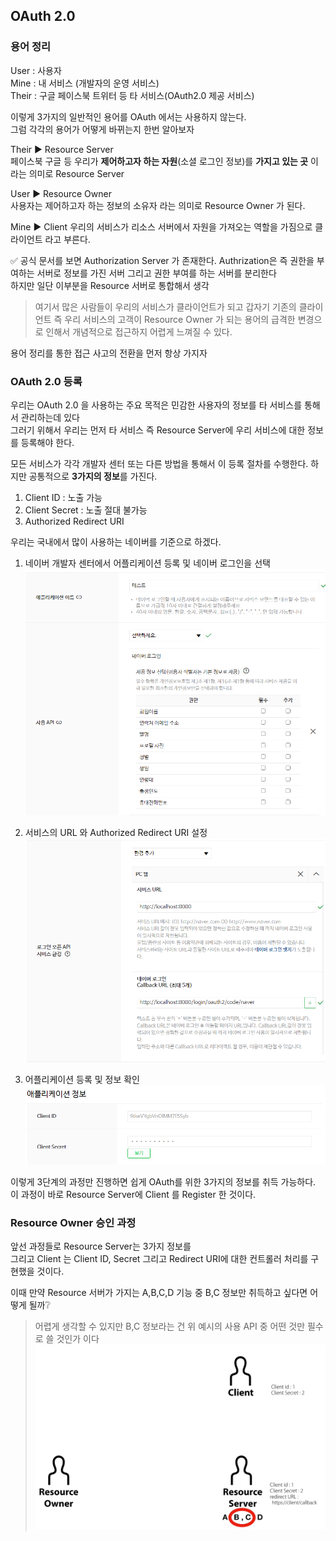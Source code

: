 ## OAuth 2.0

### 용어 정리

User : 사용자  
Mine : 내 서비스 (개발자의 운영 서비스)  
Their : 구글 페이스북 트위터 등 타 서비스(OAuth2.0 제공 서비스)

이렇게 3가지의 일반적인 용어를 OAuth 에서는 사용하지 않는다.  
그럼 각각의 용어가 어떻게 바뀌는지 한번 알아보자

Their ▶ Resource Server  
페이스북 구글 등 우리가 **제어하고자 하는 자원**(소셜 로그인 정보)를 **가지고 있는 곳** 이라는 의미로 Resource Server

User ▶ Resource Owner  
사용자는 제어하고자 하는 정보의 소유자 라는 의미로 Resource Owner 가 된다.

Mine ▶ Client
우리의 서비스가 리소스 서버에서 자원을 가져오는 역할을 가짐으로 클라이언트 라고 부른다.

✅ 공식 문서를 보면 Authorization Server 가 존재한다. Authrization은 즉 권한을 부여하는 서버로 정보를 가진 서버 그리고 권한 부여를 하는 서버를 분리한다  
하지만 일단 이부분을 Resource 서버로 통합해서 생각

> 여기서 많은 사람들이 우리의 서비스가 클라이언트가 되고 갑자기 기존의 클라이언트 즉 우리 서비스의 고객이 Resource Owner 가 되는 용어의 급격한 변경으로 인해서 개념적으로 접근하지 어렵게 느껴질 수 있다.

용어 정리를 통한 접근 사고의 전환을 먼저 항상 가지자

### OAuth 2.0 등록

우리는 OAuth 2.0 을 사용하는 주요 목적은 민감한 사용자의 정보를 타 서비스를 통해서 관리하는데 있다  
그러기 위해서 우리는 먼저 타 서비스 즉 Resource Server에 우리 서비스에 대한 정보를 등록해야 한다.

모든 서비스가 각각 개발자 센터 또는 다른 방법을 통해서 이 등록 절차를 수행한다.
하지만 공통적으로 **3가지의 정보**를 가진다.

1. Client ID : 노출 가능
2. Client Secret : 노출 절대 불가능
3. Authorized Redirect URI

우리는 국내에서 많이 사용하는 네이버를 기준으로 하겠다.

1. 네이버 개발자 센터에서 어플리케이션 등록 및 네이버 로그인을 선택
   ![alt text](image-1.png)

2. 서비스의 URL 와 Authorized Redirect URI 설정
   ![alt text](image.png)

3. 어플리케이션 등록 및 정보 확인
   ![alt text](image-2.png)

이렇게 3단계의 과정만 진행하면 쉽게 OAuth를 위한 3가지의 정보를 취득 가능하다.  
이 과정이 바로 Resource Server에 Client 를 Register 한 것이다.

### Resource Owner 승인 과정

앞선 과정들로 Resource Server는 3가지 정보를  
그리고 Client 는 Client ID, Secret 그리고 Redirect URI에 대한 컨트롤러 처리를 구현했을 것이다.

이때 만약 Resource 서버가 가지는 A,B,C,D 기능 중 B,C 정보만 취득하고 싶다면 어떻게 될까❔

> 어렵게 생각할 수 있지만 B,C 정보라는 건 위 예시의 사용 API 중 어떤 것만 필수로 쓸 것인가 이다
> ![alt text](image-4.png)
